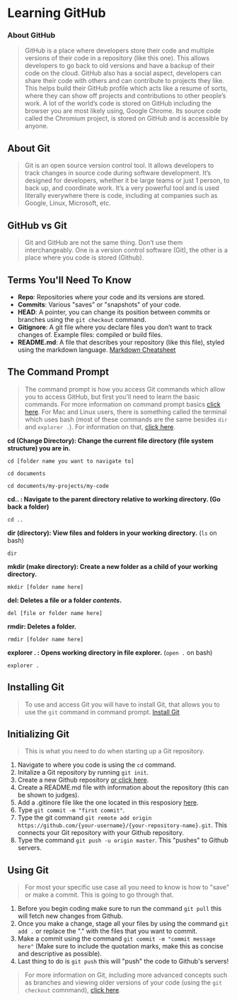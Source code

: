 # Learning GitHub
### About GitHub 
> GitHub is a place where developers store their code and multiple versions of their code in a repository (like this one). This allows developers to go back to old versions and have a backup of their code on the cloud. GitHub also has a social aspect, developers can share their code with others and can contribute to projects they like. This helps build their GitHub profile which acts like a resume of sorts, where they can show off projects and contributions to other people’s work. A lot of the world’s code is stored on GitHub including the browser you are most likely using, Google Chrome. Its source code called the Chromium project, is stored on GitHub and is accessible by anyone. 

## About Git
> Git is an open source version control tool. It allows developers to track changes in source code during software development. It’s designed for developers, whether it be large teams or just 1 person, to back up, and coordinate work. It’s a very powerful tool and is used literally everywhere there is code, including at companies such as Google, Linux, Microsoft, etc. 

## GitHub vs Git
> Git and GitHub are not the same thing. Don’t use them interchangeably. One is a version control software (Git), the other is a place where you code is stored (Github).

## Terms You'll Need To Know
* **Repo**: Repositories where your code and its versions are stored. 
* **Commits**: Various "saves" or "snapshots" of your code.
* **HEAD**: A pointer, you can change its position between commits or branches using the `git checkout` command. 
* **Gitignore**: A git file where you declare files you don’t want to track changes of. Example files: compiled or build files. 
* **README.md**: A file that describes your repository (like this file), styled using the markdown language. [Markdown Cheatsheet](https://github.com/adam-p/markdown-here/wiki/Markdown-Cheatsheet)

## The Command Prompt
> The command prompt is how you access Git commands which allow you to access GitHub, but first you'll need to learn the basic commands. For more information on command prompt basics [click here](https://www.online-tech-tips.com/computer-tips/how-to-use-dos-command-prompt/). For Mac and Linux users, there is something called the terminal which uses bash (most of these commands are the same besides `dir` and `explorer .`). For information on that, [click here](https://www.unr.edu/research-computing/the-grid/using-the-grid/bash-commands).

**cd (Change Directory): Change the current file directory (file system structure) you are in.**

`cd [folder name you want to navigate to]`

`cd documents`

`cd documents/my-projects/my-code`


**cd.. : Navigate to the parent directory relative to working directory. (Go back a folder)**

`cd ..`

**dir (directory): View files and folders in your working directory.** (`ls` on bash)

`dir` 

**mkdir (make directory):  Create a new folder as a child of your working directory.**

`mkdir [folder name here]`

**del: Deletes a file or a folder *contents*.**

`del [file or folder name here]`

**rmdir: Deletes a folder.**

`rmdir [folder name here]`

**explorer . : Opens working directory in file explorer.** (`open .` on bash) 

`explorer .`

## Installing Git
> To use and access Git you will have to install Git, that allows you to use the `git` command in command prompt.
[Install Git](https://git-scm.com/)


## Initializing Git
> This is what you need to do when starting up a Git repository. 

1. Navigate to where you code is using the `cd` command. 
2. Initalize a Git repository by running `git init`. 
3. Create a new Github repository [or click here](https://github.com/new). 
4. Create a README.md file with information about the repository (this can be shown to judges).
5. Add a .gitinore file like the one located in this resposiory [here](https://github.com/Envertronics/GitHub-Tutorial/blob/master/.gitignore).
6. Type `git commit -m "first commit"`. 
7. Type the git command `git remote add origin https://github.com/{your-username}/{your-repository-name}.git`. This connects your Git repository with your Github repository. 
8. Type the command `git push -u origin master`. This "pushes" to Github servers.

## Using Git
> For most your specific use case all you need to know is how to "save" or make a commit. This is going to go through that. 

1. Before you begin coding make sure to run the command `git pull` this will fetch new changes from Github. 
2. Once you make a change, stage all your files by using the command `git add .` or replace the "." with the files that you want to commit. 
3. Make a commit using the command `git commit -m "commit message here"` (Make sure to include the quotation marks, make this as concise and descriptive as possible). 
4. Last thing to do is `git push` this will "push" the code to Github's servers!

> For more information on Git, including more advanced concepts such as branches and viewing older versions of your code (using the `git checkout` comnmand), [click here](https://git-scm.com/docs). 
